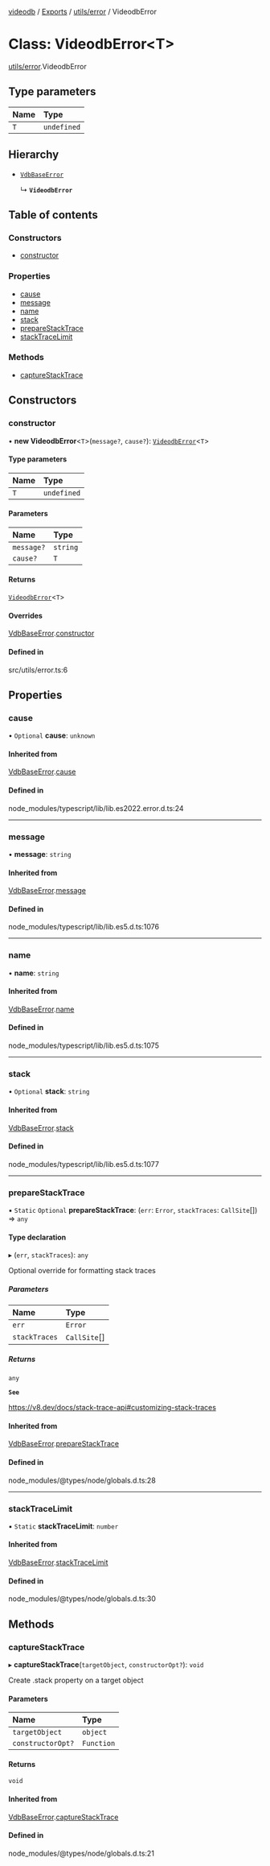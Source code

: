 [videodb](../README.md) / [Exports](../modules.md) / [utils/error](../modules/utils_error.md) / VideodbError

# Class: VideodbError\<T\>

[utils/error](../modules/utils_error.md).VideodbError

## Type parameters

| Name | Type |
| :------ | :------ |
| `T` | `undefined` |

## Hierarchy

- [`VdbBaseError`](utils_error.VdbBaseError.md)

  ↳ **`VideodbError`**

## Table of contents

### Constructors

- [constructor](utils_error.VideodbError.md#constructor)

### Properties

- [cause](utils_error.VideodbError.md#cause)
- [message](utils_error.VideodbError.md#message)
- [name](utils_error.VideodbError.md#name)
- [stack](utils_error.VideodbError.md#stack)
- [prepareStackTrace](utils_error.VideodbError.md#preparestacktrace)
- [stackTraceLimit](utils_error.VideodbError.md#stacktracelimit)

### Methods

- [captureStackTrace](utils_error.VideodbError.md#capturestacktrace)

## Constructors

### constructor

• **new VideodbError**\<`T`\>(`message?`, `cause?`): [`VideodbError`](utils_error.VideodbError.md)\<`T`\>

#### Type parameters

| Name | Type |
| :------ | :------ |
| `T` | `undefined` |

#### Parameters

| Name | Type |
| :------ | :------ |
| `message?` | `string` |
| `cause?` | `T` |

#### Returns

[`VideodbError`](utils_error.VideodbError.md)\<`T`\>

#### Overrides

[VdbBaseError](utils_error.VdbBaseError.md).[constructor](utils_error.VdbBaseError.md#constructor)

#### Defined in

src/utils/error.ts:6

## Properties

### cause

• `Optional` **cause**: `unknown`

#### Inherited from

[VdbBaseError](utils_error.VdbBaseError.md).[cause](utils_error.VdbBaseError.md#cause)

#### Defined in

node_modules/typescript/lib/lib.es2022.error.d.ts:24

___

### message

• **message**: `string`

#### Inherited from

[VdbBaseError](utils_error.VdbBaseError.md).[message](utils_error.VdbBaseError.md#message)

#### Defined in

node_modules/typescript/lib/lib.es5.d.ts:1076

___

### name

• **name**: `string`

#### Inherited from

[VdbBaseError](utils_error.VdbBaseError.md).[name](utils_error.VdbBaseError.md#name)

#### Defined in

node_modules/typescript/lib/lib.es5.d.ts:1075

___

### stack

• `Optional` **stack**: `string`

#### Inherited from

[VdbBaseError](utils_error.VdbBaseError.md).[stack](utils_error.VdbBaseError.md#stack)

#### Defined in

node_modules/typescript/lib/lib.es5.d.ts:1077

___

### prepareStackTrace

▪ `Static` `Optional` **prepareStackTrace**: (`err`: `Error`, `stackTraces`: `CallSite`[]) => `any`

#### Type declaration

▸ (`err`, `stackTraces`): `any`

Optional override for formatting stack traces

##### Parameters

| Name | Type |
| :------ | :------ |
| `err` | `Error` |
| `stackTraces` | `CallSite`[] |

##### Returns

`any`

**`See`**

https://v8.dev/docs/stack-trace-api#customizing-stack-traces

#### Inherited from

[VdbBaseError](utils_error.VdbBaseError.md).[prepareStackTrace](utils_error.VdbBaseError.md#preparestacktrace)

#### Defined in

node_modules/@types/node/globals.d.ts:28

___

### stackTraceLimit

▪ `Static` **stackTraceLimit**: `number`

#### Inherited from

[VdbBaseError](utils_error.VdbBaseError.md).[stackTraceLimit](utils_error.VdbBaseError.md#stacktracelimit)

#### Defined in

node_modules/@types/node/globals.d.ts:30

## Methods

### captureStackTrace

▸ **captureStackTrace**(`targetObject`, `constructorOpt?`): `void`

Create .stack property on a target object

#### Parameters

| Name | Type |
| :------ | :------ |
| `targetObject` | `object` |
| `constructorOpt?` | `Function` |

#### Returns

`void`

#### Inherited from

[VdbBaseError](utils_error.VdbBaseError.md).[captureStackTrace](utils_error.VdbBaseError.md#capturestacktrace)

#### Defined in

node_modules/@types/node/globals.d.ts:21
